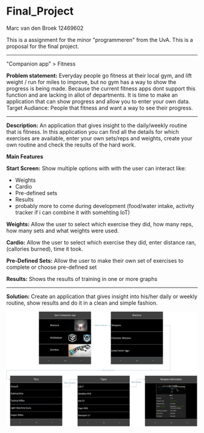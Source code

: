 # Final_Project
Marc van den Broek 12469602

This is a assignment for the minor "programmeren" from the UvA. This is a proposal for the final project. 

***

"Companion app" > Fitness

__Problem statement:__
Everyday people go fitness at their local gym, and lift weight / run for miles to improve, but no gym has a way to show the progress is being made. Because the current fitness apps dont support this function and are lacking in allot of departments. It is time to make an application that can show progress and allow you to enter your own data. Target Audiance: People that fitness and want a way to see their progress.

***

__Description:__
An application that gives insight to the daily/weekly routine that is fitness. In this application you can find all the details for which exercises are available, enter your own sets/reps and weights, create your own routine and check the results of the hard work.


__Main Features__  
  
__Start Screen:__
Show multiple options with with the user can interact like:
- Weights
- Cardio
- Pre-defined sets
- Results
- probably more to come during development (food/water intake, activity tracker if i can combine it with somehting IoT)

__Weights:__
Allow the user to select which exercise they did, how many reps, how many sets and what weights were used.

__Cardio:__
Allow the user to select which exercise they did, enter distance ran, (callories burned), time it took.

__Pre-Defined Sets:__
Allow the user to make their own set of exercises to complete or choose pre-defined set

__Results:__
Shows the results of training in one or more graphs 
***

__Solution:__
Create an application that gives insight into his/her daily or weekly routine, show results and do it in a clean and simple fashion.


![Alt text](https://github.com/broekm006/Final_Project/blob/master/doc/wireframe%20ish.jpg)
